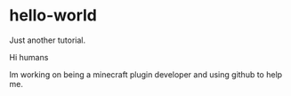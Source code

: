 # hello-world
Just another tutorial.

Hi humans

Im working on being a minecraft plugin developer and using github to help me.
